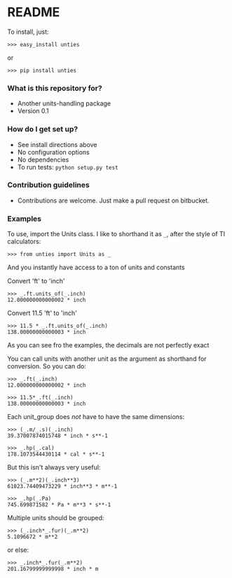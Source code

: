 # README #

To install, just:

    >>> easy_install unties

or

    >>> pip install unties

### What is this repository for? ###

* Another units-handling package
* Version 0.1


### How do I get set up? ###

* See install directions above
* No configuration options
* No dependencies
* To run tests: `python setup.py test`

### Contribution guidelines ###

* Contributions are welcome. Just make a pull request on bitbucket.

### Examples ###

To use, import the Units class. I like to shorthand it as `_`, after the style
of TI calculators:

    >>> from unties import Units as _

And you instantly have access to a ton of units and constants

Convert 'ft' to 'inch'

    >>> _.ft.units_of(_.inch)
    12.000000000000002 * inch

Convert 11.5 'ft' to 'inch'

    >>> 11.5 * _.ft.units_of(_.inch)
    138.00000000000003 * inch

As you can see fro the examples, the decimals are not perfectly exact

You can call units with another unit as the argument as shorthand for
conversion. So you can do:

    >>> _.ft(_.inch)
    12.000000000000002 * inch

    >>> 11.5*_.ft(_.inch)
    138.00000000000003 * inch

Each unit_group does *not* have to have the same dimensions:

    >>> (_.m/_.s)(_.inch)
    39.37007874015748 * inch * s**-1

    >>> _.hp(_.cal)
    178.1073544430114 * cal * s**-1

But this isn't always very useful:

    >>> (_.m**2)(_.inch**3)
    61023.74409473229 * inch**3 * m**-1

    >>> _.hp(_.Pa)
    745.699871582 * Pa * m**3 * s**-1

Multiple units should be grouped:

    >>> (_.inch*_.fur)(_.m**2)
    5.1096672 * m**2

or else:

    >>> _.inch*_.fur(_.m**2)
    201.16799999999998 * inch * m
